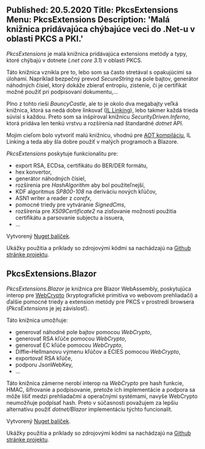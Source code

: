 Published: 20.5.2020
Title: PkcsExtensions
Menu: PkcsExtensions
Description: 'Malá knižnica pridávajúca chýbajúce veci do .Net-u v oblasti PKCS a PKI.'
---
_PkcsExtensions_ je malá knižnica pridávajúca extensions metódy a typy, ktoré chýbajú v dotnete (_.net core 3.1_) v oblasti PKCS.

Táto knižnica vznikla pre to, lebo som sa často stretával s opakujúcimi sa úlohami. Napríklad bezpečný prevod _SecureString_ na pole bajtov, generátor náhodných čísiel, ktorý dokáže zbierať entropiu, zistenie, či je certifikát možné použiť pri podpisovaní dokumentu,...

Plno z tohto rieši _BauncyCastle_, ale to je okolo dva megabajty veľká knižnica,
ktorá sa nedá dobre linkovať ([IL Linking](https://docs.microsoft.com/en-us/aspnet/core/host-and-deploy/blazor/configure-linker?view=aspnetcore-3.1)), lebo takmer každá trieda súvisí s každou.
Preto som sa inšpiroval knižnicu _SecurityDriven.Inferno_, ktorá pridáva len tenkú vrstvu a rozšírenia nad štandardné _dotnet_ API.

Mojim cieľom bolo vytvoriť malú knižnicu, vhodnú pre [AOT kompiláciu](https://github.com/dotnet/designs/blob/master/accepted/2020/single-file/design.md), IL Linking a teda aby šla dobre použiť v malých programoch a Blazore.

_PkcsExtensions_ poskytuje funkcionalitu pre:
- export RSA, ECDsa, certifikátu do BER/DER formátu,
- hex konvertor,
- generátor náhodných čísiel,
- rozšírenia pre _HashAlgorithm_ aby bol použiteľnejší,
- KDF algoritmus _SP800-108_ na deriváciu nových kľúčov,
- ASN1 writer a reader z _corefx_,
- pomocné triedy pre vytváranie _SignedCms_,
- rozšírenia pre _X509Certificate2_ na zisťovanie možnosti použitia certifikátu a parsovanie subjectu a issuera,
- ...

Vytvorený [Nuget balíček](https://www.nuget.org/packages/PkcsExtensions/).

Ukážky použitia a príklady so zdrojovými kódmi sa nachádzajú na [Github stránke projektu](https://github.com/harrison314/PkcsExtensions).

## PkcsExtensions.Blazor
_PkcsExtensions.Blazor_ je knižnica pre Blazor WebAssembly, poskytujúca interop pre [WebCrypto](https://developer.mozilla.org/en-US/docs/Web/API/Web_Crypto_API) (kryptografické primitíva vo webovom prehliadači) a ďalšie pomocné triedy a extension metódy pre PKCS v prostredí browsera (_PkcsExtensions_ je jej závislosť). 

Táto knižnica umožňuje:
- generovať náhodné pole bajtov pomocou _WebCrypto_,
- generovať RSA kľúče pomocou _WebCrypto_,
- generovať  EC kľúče pomocou _WebCrypto_,
- Diffie–Hellmanovu výmenu kľúčov a ECIES pomocou _WebCrypto_,
- exportovať RSA kľúče,
- podporu JsonWebKey,
- ...

Táto knižnica zámerne nerobí interop na _WebCrypto_ pre hash funkcie, HMAC, šifrovanie a podpisovanie, pretože ich implementácie a podpora sa môže líšiť medzi prehliadačmi a operačnými systémami, navyše WebCrypto neumožňuje podpísať hash. Preto v súčasnosti považujem za lepšiu alternatívu použiť _dotnet/Blazor_ implementáciu týchto funcionalít.

Vytvorený [Nuget balíček](https://www.nuget.org/packages/PkcsExtensions.Blazor/).

Ukážky použitia a príklady so zdrojovými kódmi sa nachádzajú na [Github stránke projektu](https://github.com/harrison314/PkcsExtensions.Blazor).
